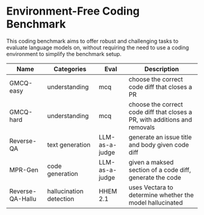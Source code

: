 # Environment-Free Coding Benchmark

This coding benchmark aims to offer robust and challenging tasks to evaluate
language models on, without requiring the need to use a coding environment to
simplify the benchmark setup.

| Name | Categories | Eval | Description |
| --- | --- | --- | --- |
| GMCQ-easy | understanding | mcq | choose the correct code diff that closes a PR |
| GMCQ-hard | understanding | mcq | choose the correct code diff that closes a PR, with additions and removals |
| Reverse-QA | text generation | LLM-as-a-judge | generate an issue title and body given code diff |
| MPR-Gen | code generation | LLM-as-a-judge | given a maksed section of a code diff, generate the code |
| Reverse-QA-Hallu | hallucination detection | HHEM 2.1 | uses Vectara to determine whether the model hallucinated |
